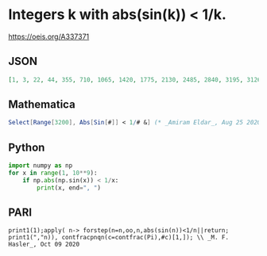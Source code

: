 # Integers k with abs\(sin\(k\)\) < 1/k\.
https://oeis.org/A337371
## JSON
```JSON
[1, 3, 22, 44, 355, 710, 1065, 1420, 1775, 2130, 2485, 2840, 3195, 312689, 1146408, 5419351, 10838702, 6167950454, 21053343141, 42106686282, 63160029423, 84213372564, 105266715705, 8958937768937, 17917875537874, 428224593349304, 856449186698608, 6134899525417045]
```
## Mathematica
```Mathematica
Select[Range[3200], Abs[Sin[#]] < 1/# &] (* _Amiram Eldar_, Aug 25 2020 *)
```
## Python
```Python
import numpy as np
for x in range(1, 10**9):
    if np.abs(np.sin(x)) < 1/x:
        print(x, end=", ")
```
## PARI
```PARI
print1(1);apply( n-> forstep(n=n,oo,n,abs(sin(n))<1/n||return; print1(","n)), contfracpnqn(c=contfrac(Pi),#c)[1,]); \\ _M. F. Hasler_, Oct 09 2020
```
